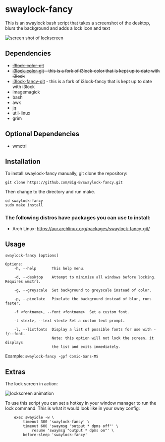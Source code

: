 swaylock-fancy
============

This is an swaylock bash script that takes a screenshot of the desktop, blurs the background and adds a lock icon and text

![screen shot of lockscreen](https://raw.githubusercontent.com/Big-B/swaylock-fancy/master/screenshot.png)

Dependencies
------------
* <s>[i3lock-color-git](https://github.com/eBrnd/i3lock-color)</s>
* <s>[i3lock-color-git](https://github.com/PandorasFox/i3lock-color) - this is a fork of i3lock-color that is kept up to date with i3lock</s>
* [i3lock-fancy-git](https://github.com/meskarune/i3lock-fancy) - this is a fork of i3lock-fancy that is kept up to date with i3lock
* imagemagick
* bash
* awk
* jq
* util-linux
* grim

Optional Dependencies
---------------------
* wmctrl

Installation
------------

To install swaylock-fancy manually, git clone the repository:

    git clone https://github.com/Big-B/swaylock-fancy.git

Then change to the directory and run make.

    cd swaylock-fancy
    sudo make install

### The following distros have packages you can use to install:
* Arch Linux: https://aur.archlinux.org/packages/swaylock-fancy-git/

Usage
-----

    swaylock-fancy [options]

    Options:
        -h, --help       This help menu.

        -d, --desktop    Attempt to minimize all windows before locking. Requires wmctrl.

        -g, --greyscale  Set background to greyscale instead of color.

        -p, --pixelate   Pixelate the background instead of blur, runs faster.

        -f <fontname>, --font <fontname>  Set a custom font.

        -t <text>, --text <text> Set a custom text prompt.

        -l, --listfonts  Display a list of possible fonts for use with -f/--font.
                         Note: this option will not lock the screen, it displays
                         the list and exits immediately.

Example: ```swaylock-fancy -gpf Comic-Sans-MS```

Extras
------

The lock screen in action:

![lockscreen animation](https://raw.githubusercontent.com/Big-B/swaylock-fancy/master/action.gif)

To use this script you can set a hotkey in your window manager to run the lock
command. This is what it would look like in your sway config:
```
    exec swayidle -w \
        timeout 300 'swaylock-fancy' \
        timeout 600 'swaymsg "output * dpms off"' \
            resume 'swaymsg "output * dpms on"' \
        before-sleep 'swaylock-fancy'
```
